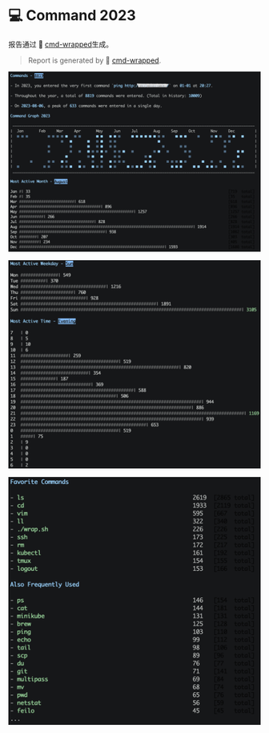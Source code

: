 # 💻 Command 2023

<!-- properties
tag: Linux
created:  2024-01-07 18:30:13
-->

报告通过 🔧 [cmd-wrapped](https://github.com/YiNNx/cmd-wrapped)生成。

> Report is generated by 🔧 [cmd-wrapped](https://github.com/YiNNx/cmd-wrapped).

![](resources/2024-01-07-18-45-00.png)

![](resources/2024-01-07-18-52-11.png)

![](resources/2024-01-07-18-53-07.png)